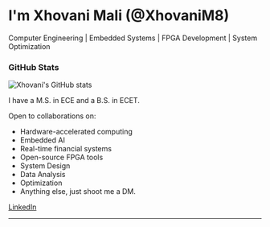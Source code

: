 # I'm Xhovani Mali (@XhovaniM8)
Computer Engineering | Embedded Systems | FPGA Development | System Optimization

### GitHub Stats

![Xhovani's GitHub stats](https://github-readme-stats.vercel.app/api?username=XhovaniM8&show_icons=true&theme=dracula)

I have a M.S. in ECE and a B.S. in ECET.

Open to collaborations on:
- Hardware-accelerated computing
- Embedded AI
- Real-time financial systems
- Open-source FPGA tools
- System Design
- Data Analysis
- Optimization
- Anything else, just shoot me a DM. 

[LinkedIn](https://www.linkedin.com/in/xhovanimali/)

---

<!---
XhovaniM8/XhovaniM8 is a ✨ special ✨ repository because its `README.md` (this file) appears on your GitHub profile.
You can click the Preview link to take a look at your changes.
--->
